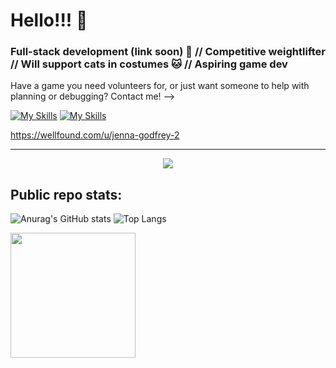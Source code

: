 # Hello!!! 👋

### Full-stack development (link soon) 💖 // Competitive weightlifter // Will support cats in costumes 🐱 // Aspiring game dev
Have a game you need volunteers for, or just want someone to help with planning or debugging?
Contact me! --> 

[![My Skills](https://skillicons.dev/icons?i=linkedin&theme=dark)](https://www.linkedin.com/in/jenna-godfrey-6ba51b107/)
[![My Skills](https://skillicons.dev/icons?i=discord&theme=dark)](https://discord.com/)

https://wellfound.com/u/jenna-godfrey-2
***


<p align="center">
  <a href="https://skillicons.dev">
    <img src="https://skillicons.dev/icons?i=css,express,flask,github,html,js,nodejs,postgres,postman,py,react,redux,sqlite,sequelize,vscode&theme=dark" />
  </a>
</p>


## Public repo stats:
![Anurag's GitHub stats](https://github-readme-stats.vercel.app/api?username=jgodfrey324&show_icons=true&theme=transparent&hide=issues,contribs)
![Top Langs](https://github-readme-stats.vercel.app/api/top-langs/?username=jgodfrey324&layout=compact)


<img src="https://github.com/jgodfrey324/jgodfrey324/assets/122331146/75852206-0e95-4927-8e03-62226857cf83" data-canonical-src="https://images.squarespace-cdn.com/content/v1/5b084a54e2ccd1cea0a8c4d7/1635199369262-JINNUKJZ98ZNXL18BEBP/Pusheen-Dance-BC.GIF?format=1500w" width="200" height="200" />

<!--
**jgodfrey324/jgodfrey324** is a ✨ _special_ ✨ repository because its `README.md` (this file) appears on your GitHub profile.

Here are some ideas to get you started:

- 🔭 I’m currently working on ...
- 🌱 I’m currently learning ...
- 👯 I’m looking to collaborate on ...
- 🤔 I’m looking for help with ...
- 💬 Ask me about ...
- 📫 How to reach me: ...
- 😄 Pronouns: ...
- ⚡ Fun fact: ...
-->
